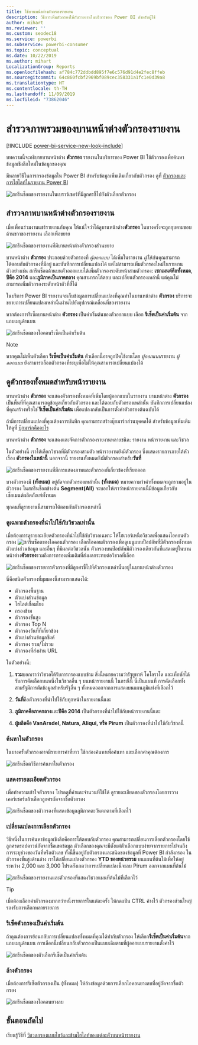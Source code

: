 ```yaml
---
title: ใช้บานหน้าต่างตัวกรองรายงาน
description: วิธีการเพิ่มตัวกรองให้กับรายงานในบริการของ Power BI สำหรับผู้ใช้
author: mihart
ms.reviewer: ''
ms.custom: seodec18
ms.service: powerbi
ms.subservice: powerbi-consumer
ms.topic: conceptual
ms.date: 10/22/2019
ms.author: mihart
LocalizationGroup: Reports
ms.openlocfilehash: af784c772ddbdd895f7e6c576d91d4e2fec8ffeb
ms.sourcegitcommit: 64c860fcbf2969bf089cec358331a1fc1e0d39a8
ms.translationtype: HT
ms.contentlocale: th-TH
ms.lasthandoff: 11/09/2019
ms.locfileid: "73862046"
---
```

# <a name="take-a-tour-of-the-report-filters-pane"></a>สำรวจภาพรวมของบานหน้าต่างตัวกรองรายงาน

[!INCLUDE [power-bi-service-new-look-include](../includes/power-bi-service-new-look-include.md)]

บทความนี้จะอธิบายบานหน้าต่าง **ตัวกรอง** รายงานในบริการของ Power BI ใช้ตัวกรองเพื่อค้นหาข้อมูลเชิงลึกใหม่ในข้อมูลของคุณ

มีหลายวิธีในการกรองข้อมูลใน Power BI สำหรับข้อมูลเพิ่มเติมเกี่ยวกับตัวกรอง ดูที่ [ตัวกรองและการไฮไลท์ในรายงาน Power BI](../power-bi-reports-filters-and-highlighting.md)

![สกรีนช็อตของรายงานในเบราว์เซอร์ที่มีลูกศรชี้ไปยังตัวเลือกตัวกรอง](media/end-user-report-filter/power-bi-report.png)

## <a name="working-with-the-report-filters-pane"></a>สำรวจภาพบานหน้าต่างตัวกรองรายงาน

เมื่อเพื่อนร่วมงานแชร์รายงานกับคุณ ให้แน่ใจว่าได้ดูบานหน้าต่าง**ตัวกรอง** ในบางครั้งจะถูกยุบตามขอบด้านขวาของรายงาน เลือกเพื่อขยาย

![สกรีนช็อตของรายงานที่มีบานหน้าต่างตัวกรองส่วนขยาย](media/end-user-report-filter/power-bi-expand-filter-pane.png)

บานหน้าต่าง **ตัวกรอง** ประกอบด้วยตัวกรองที่ *ผู้ออกแบบ* ได้เพิ่มในรายงาน *ผู้ใช้*เช่นคุณสามารถโต้ตอบกับตัวกรองที่มีอยู่ และบันทึกการเปลี่ยนแปลงได้ แต่ไม่สามารถเพิ่มตัวกรองใหม่ในรายงาน ตัวอย่างเช่น สกรีนช็อตด้านบนตัวออกแบบได้เพิ่มตัวกรองระดับหน้าสามตัวกรอง: **เซกเมนต์คือทั้งหมด**, **ปีคือ 2014** และ**ภูมิภาคเป็นภาคกลาง** คุณสามารถโต้ตอบ และเปลี่ยนตัวกรองเหล่านี้ แต่คุณไม่สามารถเพิ่มตัวกรองระดับหน้าตัวที่สี่ได้

ในบริการ Power BI รายงานจะเก็บข้อมูลการเปลี่ยนแปลงที่คุณทำในบานหน้าต่าง **ตัวกรอง** บริการจะขยายการเปลี่ยนแปลงเหล่านั้นผ่านไปยังอุปกรณ์เคลื่อนที่ของรายงาน 

หากต้องการรีเซ็ตบานหน้าต่าง **ตัวกรอง** เป็นค่าเริ่มต้นของตัวออกแบบ เลือก **รีเซ็ตเป็นค่าเริ่มต้น** จากแถบเมนูด้านบน

![สกรีนช็อตของไอคอนรีเซ็ตเป็นค่าเริ่มต้น](media/end-user-report-filter/power-bi-reset-icon.png) 

> [!NOTE]
> หากคุณไม่เห็นตัวเลือก **รีเซ็ตเป็นค่าเริ่มต้น** ตัวเลือกนี้อาจถูกปิดใช้งานโดย *ผู้ออกแบบ*รายงาน *ผู้ออกแบบ* ยังสามารถล็อกตัวกรองที่ระบุเพื่อไม่ให้คุณสามารถเปลี่ยนแปลงได้

## <a name="view-all-the-filters-for-a-report-page"></a>ดูตัวกรองทั้งหมดสำหรับหน้ารายงาน

บานหน้าต่าง **ตัวกรอง** จะแสดงตัวกรองทั้งหมดที่เพิ่มโดยผู้ออกแบบในรายงาน บานหน้าต่าง **ตัวกรอง** เป็นพื้นที่ที่คุณสามารถดูข้อมูลเกี่ยวกับตัวกรอง และโต้ตอบกับตัวกรองเหล่านั้น บันทึกการเปลี่ยนแปลงที่คุณสร้างหรือใช ้**รีเซ็ตเป็นค่าเริ่มต้น** เพื่อแปลงกลับเป็นการตั้งค่าตัวกรองต้นฉบับได้

ถ้ามีการเปลี่ยนแปลงที่คุณต้องการบันทึก คุณสามารถสร้างบุ๊กมาร์กส่วนบุคคลได้ สำหรับข้อมูลเพิ่มเติม ให้ดูที่ [บุ๊กมาร์กคืออะไร](end-user-bookmarks.md)

บานหน้าต่าง **ตัวกรอง** จะแสดงและจัดการตัวกรองรายงานหลายชนิด: รายงาน หน้ารายงาน และวิชวล

ในตัวอย่างนี้ เราได้เลือกวิชวลที่มีตัวกรองสามตัว หน้ารายงานยังมีตัวกรอง ซึ่งแสดงรายการภายใต้หัวเรื่อง **ตัวกรองในหน้านี้** นอกจากนี้ รายงานทั้งหมดยังมีตัวกรองสำหรับ**วันที่**

![สกรีนช็อตของรายงานที่มีการแสดงภาพและตัวกรองที่เกี่ยวข้องที่เรียกออก](media/end-user-report-filter/power-bi-filters-pane.png)

บางตัวกรองมี **(ทั้งหมด)** อยู่ถัดจากตัวกรองเหล่านั้น **(ทั้งหมด)**  หมายความว่าค่าทั้งหมดจะถูกรวมอยู่ในตัวกรอง ในสกรีนช็อตข้างต้น **Segment(All)** จะบอกให้เราว่าหน้ารายงานนี้มีข้อมูลเกี่ยวกับเซ็กเมนต์ผลิตภัณฑ์ทั้งหมด 

ทุกคนที่ดูรายงานนี้สามารถโต้ตอบกับตัวกรองเหล่านี้

### <a name="view-only-those-filters-applied-to-a-visual"></a>ดูเฉพาะตัวกรองที่นำไปใช้กับวิชวลเท่านั้น

เมื่อต้องการดูรายละเอียดตัวกรองที่นำไปใช้กับวิชวลเฉพาะ ให้โฮเวอร์เหนือวิชวลเพื่อแสดงไอคอนตัวกรอง ![สกรีนช็อตของไอคอนตัวกรอง](media/end-user-report-filter/power-bi-filter-icon.png) เลือกไอคอนตัวกรองเพื่อดูเมนูแบบป็อปอัพที่มีตัวกรองทั้งหมด ตัวแบ่งส่วนข้อมูล และอื่นๆ ที่มีผลต่อวิชวลนั้น ตัวกรองบนป๊อปอัพมีตัวกรองเดียวกันที่แสดงอยู่ในบานหน้าต่าง**ตัวกรอง**รวมถึงการกรองเพิ่มเติมที่ส่งผลกระทบต่อวิชวลที่เลือก

![สกรีนช็อตของรายการตัวกรองที่มีลูกศรชี้ไปที่ตัวกรองเหล่านั้นอยู่ในบานหน้าต่างตัวกรอง](media/end-user-report-filter/power-bi-hover-filters.png)

นี่คือชนิดตัวกรองที่มุมมองนี้สามารถแสดงได้:

- ตัวกรองพื้นฐาน
- ตัวแบ่งส่วนข้อมูล
- ไฮไลต์เชื่อมโยง
- กรองข้าม
- ตัวกรองขั้นสูง
- ตัวกรอง Top N
- ตัวกรองวันที่ที่เกี่ยวข้อง
- ตัวแบ่งส่วนข้อมูลซิงค์
- ตัวกรอง รวม/ไม่รวม
- ตัวกรองที่ส่งผ่าน URL

ในตัวอย่างนี้:
1. **รวม**บอกเราว่าวิชวลได้รับการกรองแบบข้าม สิ่งนี้หมายความว่ารัฐยูทาห์ โคโลราโด และเท็กซัสได้รับการคัดเลือกบนหนึ่งในวิชวลอื่น ๆ บนหน้ารายงานนี้ ในกรณีนี้ นี่เป็นแผนที่ การคัดเลือกทั้งสามรัฐมีการตัดข้อมูลสำหรับรัฐอื่น ๆ ทั้งหมดออกจากการแสดงบนแผนภูมิแท่งที่เลือกไว้  

1. **วันที่**คือตัวกรองที่นำไปใช้กับทุกหน้าในรายงานนี้และ

1. **ภูมิภาคคือภาคกลาง**และ**ปีคือ 2014** เป็นตัวกรองที่นำไปใช้กับหน้ารายงานนี้และ

4. **ผู้ผลิตคือ VanArsdel, Natura, Aliqui, หรือ Pirum** เป็นตัวกรองที่นำไปใช้กับวิชวลนี้


### <a name="search-in-a-filter"></a>ค้นหาในตัวกรอง

ในบางครั้งตัวกรองอาจมีรายการค่าที่ยาว ใช้กล่องค้นหาเพื่อค้นหา และเลือกค่าคุณต้องการ

![สกรีนช็อตวิธีการค้นหาในตัวกรอง](media/end-user-report-filter/power-bi-search.png)

### <a name="display-filter-details"></a>แสดงรายละเอียดตัวกรอง

เพื่อทำความเข้าใจตัวกรอง โปรดดูที่ค่าและจำนวนที่ใช้ได้  ดูรายละเอียดของตัวกรองโดยการวางเคอร์เซอร์แล้วเลือกลูกศรถัดจากชื่อตัวกรอง
  
![สกรีนช็อตของตัวกรองที่แสดงข้อมูลภูมิภาคตะวันตกตามที่เลือกไว้](media/end-user-report-filter/power-bi-filter-expand.png)

### <a name="change-filter-selections"></a>เปลี่ยนแปลงการเลือกตัวกรอง

วิธีหนึ่งในการค้นหาข้อมูลเชิงลึกคือการโต้ตอบกับตัวกรอง คุณสามารถเปลี่ยนการเลือกตัวกรองโดยใช้ลูกศรดรอปดาวน์ถัดจากชื่อเขตข้อมูล  ตัวเลือกของคุณจะมีตั้งแต่ตัวเลือกแบบง่ายจากรายการไปจนถึงการระบุช่วงของวันที่หรือตัวเลข ทั้งนี้ขึ้นอยู่กับตัวกรองและชนิดของข้อมูลที่ Power BI กำลังกรอง ในตัวกรองขั้นสูงด้านล่าง เราได้เปลี่ยนแปลงตัวกรอง **YTD ของหน่วยรวม** บนแผนที่ต้นไม้เพื่อให้อยู่ระหว่าง 2,000 และ 3,000 โปรดสังเกตว่าการเปลี่ยนแปลงนี้จะลบ Pirum ออกจากแผนที่ต้นไม้
  
![สกรีนช็อตของรายงานและตัวกรองที่แสดงวิชวลแผนที่ต้นไม้ที่เลือกไว้](media/end-user-report-filter/power-bi-treemap-filters.png)

> [!TIP]
> เมื่อต้องเลือกค่าตัวกรองมากกว่าหนึ่งรายการในแต่ละครั้ง ให้กดแป้น CTRL ค้างไว้ ตัวกรองส่วนใหญ่รองรับการเลือกหลายรายการ

### <a name="reset-filter-to-default"></a>รีเซ็ตตัวกรองเป็นค่าเริ่มต้น

ถ้าคุณต้องการย้อนกลับการเปลี่ยนแปลงทั้งหมดที่คุณได้ทำกับตัวกรอง ให้เลือก**รีเซ็ตเป็นค่าเริ่มต้น**จากแถบเมนูด้านบน  การเลือกนี้เปลี่ยนกลับตัวกรองเป็นแบบเดิมตามที่ผู้ออกแบบรายงานตั้งค่าไว้

![สกรีนช็อตของตัวเลือกรีเซ็ตเป็นค่าเริ่มต้น](media/end-user-report-filter/power-bi-reset-icon.png)

### <a name="clear-a-filter"></a>ล้างตัวกรอง

เมื่อต้องการรีเซ็ตตัวกรองเป็น (ทั้งหมด) ให้ล้างข้อมูลด้วยการเลือกไอคอนยางลบที่อยู่ถัดจากชื่อตัวกรอง

![สกรีนช็อตของไอคอนยางลบ](media/end-user-report-filter/power-bi-eraser.png)
  
<!--  too much detail for consumers

## Types of filters: text field filters
### List mode
Ticking a checkbox either selects or deselects the value. The **All** checkbox can be used to toggle the state of all checkboxes on or off. The checkboxes represent all the available values for that field.  As you adjust the filter, the restatement updates to reflect your choices. 

![list mode filter](media/end-user-report-filter/power-bi-restatement-new.png)

Note how the restatement now says "is Mar, Apr or May".

### Advanced mode
Select **Advanced Filtering** to switch to advanced mode. Use the dropdown controls and text boxes to identify which fields to include. By choosing between **And** and **Or**, you can build complex filter expressions. Select the **Apply Filter** button when you've set the values you want.  

![advanced mode](media/end-user-report-filter/power-bi-advanced.png)

## Types of filters: numeric field filters
### List mode
If the values are finite, selecting the field name displays a list.  See **Text field filters** &gt; **List mode** above for help using checkboxes.   

### Advanced mode
If the values are infinite or represent a range, selecting the field name opens the advanced filter mode. Use the dropdown and text boxes to specify a range of values that you want to see. 

![advanced filter](media/end-user-report-filter/power-bi-dropdown-and-text.png)

By choosing between **And** and **Or**, you can build complex filter expressions. Select the **Apply Filter** button when you've set the values you want.

## Types of filters: date and time
### List mode
If the values are finite, selecting the field name displays a list.  See **Text field filters** &gt; **List mode** above for help using checkboxes.   

### Advanced mode
If the field values represent date or time, you can specify a start/end time when using Date/Time filters.  

![datetime filter](media/end-user-report-filter/pbi_date-time-filters.png)

-->

## <a name="next-steps"></a>ขั้นตอนถัดไป

เรียนรู้วิธีที่ [วิชวลกรองแบบไขว้และข้ามไฮไลท์ของแต่ละตัวบนหน้ารายงาน](end-user-interactions.md)